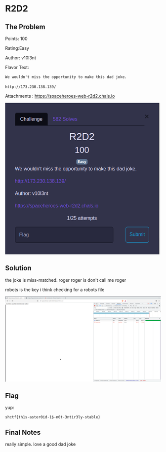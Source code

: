 # R2D2

## The Problem

Points: 100

Rating:Easy

Author: v10l3nt

Flavor Text:
```
We wouldn't miss the opportunity to make this dad joke.

http://173.230.138.139/

```

Attachments : https://spaceheroes-web-r2d2.chals.io

![](open.png)


## Solution

the joke is miss-matched. roger roger is don't call me roger


robots is the key i think checking for a robots file

![](robots.png)

## Flag
yup:

```
shctf{th1s-aster0id-1$-n0t-3ntir3ly-stable}
```

## Final Notes
really simple. love a good dad joke














